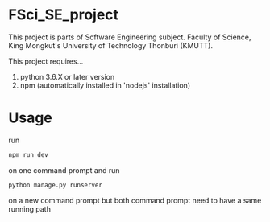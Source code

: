 # FSci_SE_project
This project is parts of Software Engineering subject.
Faculty of Science, King Mongkut's University of Technology Thonburi (KMUTT).

This project requires...
1. python 3.6.X or later version
2. npm (automatically installed in 'nodejs' installation)

# Usage
run
```bash
npm run dev
```
on one command prompt and run
```bash
python manage.py runserver
```
on a new command prompt but both command prompt need to have a same running path